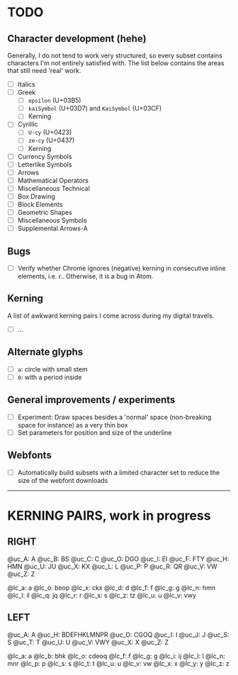 # TODO

## Character development (hehe)

Generally, I do not tend to work very structured, so every subset contains characters I'm not entirely satisfied with. The list below contains the areas that still need 'real' work.

- [ ] Italics
- [ ] Greek
  - [ ] `epsilon` (U+03B5)
  - [ ] `kaiSymbol` (U+03D7) and `KaiSymbol` (U+03CF)
  - [ ] Kerning
- [ ] Cyrillic
  - [ ] `U-cy` (U+0423)
  - [ ] `ze-cy` (U+0437)
  - [ ] Kerning
- [ ] Currency Symbols
- [ ] Letterlike Symbols
- [ ] Arrows
- [ ] Mathematical Operators
- [ ] Miscellaneous Technical
- [ ] Box Drawing
- [ ] Block Elements
- [ ] Geometric Shapes
- [ ] Miscellaneous Symbols
- [ ] Supplemental Arrows-A

## Bugs

- [ ] Verify whether Chrome ignores (negative) kerning in consecutive inline elements, i.e. <span>r</span><span>.</span>. Otherwise, it is a bug in Atom.

## Kerning

A list of awkward kerning pairs I come across during my digital travels.

- [ ] ...

## Alternate glyphs

- [ ] `a`: circle with small stem
- [ ] `0`: with a period inside

## General improvements / experiments

- [ ] Experiment: Draw spaces besides a 'normal' space (non-breaking space for instance) as a very thin box
- [ ] Set parameters for position and size of the underline

## Webfonts

- [ ] Automatically build subsets with a limited character set to reduce the size of the webfont downloads

-----

# KERNING PAIRS, work in progress

## RIGHT

@uc_A: A
@uc_B: BS
@uc_C: C
@uc_O: DGO
@uc_I: EI
@uc_F: FTY
@uc_H: HMN
@uc_U: JU
@uc_X: KX
@uc_L: L
@uc_P: P
@uc_R: QR
@uc_V: VW
@uc_Z: Z

@lc_a: a
@lc_o: beop
@lc_x: ckx
@lc_d: d
@lc_f: f
@lc_g: g
@lc_n: hmn
@lc_l: il
@lc_q: jq
@lc_r: r
@lc_s: s
@lc_z: tz
@lc_u: u
@lc_v: vwy

## LEFT

@uc_A: A
@uc_H: BDEFHKLMNPR
@uc_O: CGOQ
@uc_I: I
@uc_J: J
@uc_S: S
@uc_T: T
@uc_U: U
@uc_V: VWY
@uc_X: X
@uc_Z: Z

@lc_a: a
@lc_b: bhk
@lc_o: cdeoq
@lc_f: f
@lc_g: g
@lc_i: ij
@lc_l: l
@lc_n: mnr
@lc_p: p
@lc_s: s
@lc_t: t
@lc_u: u
@lc_v: vw
@lc_x: x
@lc_y: y
@lc_z: z
